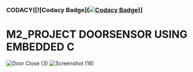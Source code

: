 ### CODACY([![Codacy Badge]([![Codacy Badge](https://app.codacy.com/project/badge/Grade/ef379feb4b4b4bf7a212d039c59f320f)](https://www.codacy.com/gh/JaganPrrashanthS/M2_Project/dashboard?utm_source=github.com&amp;utm_medium=referral&amp;utm_content=JaganPrrashanthS/M2_Project&amp;utm_campaign=Badge_Grade))]
# M2_PROJECT DOORSENSOR USING EMBEDDED C
![Door Close (3)](https://user-images.githubusercontent.com/102499284/164879236-4aadf927-0fa2-4b21-b748-498e1ca186dc.png)
![Screenshot (16)](https://user-images.githubusercontent.com/102499284/164879321-780d7340-343b-4070-8573-0c56a9f9607a.png)

